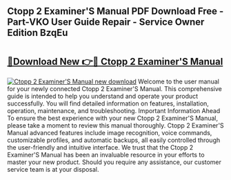 ## Ctopp 2 Examiner'S Manual PDF Download Free - Part-VKO User Guide Repair - Service Owner Edition BzqEu

# <h2><a href="http://cf20365.oget.top/?id=Ctopp+2+Examiner%27S+Manual">🔗Download New 👉🔴 Ctopp 2 Examiner'S Manual</a></h2>

[![Ctopp 2 Examiner'S Manual new download](https://i.imgur.com/5g1atiW.png)](http://cf20365.oget.top/?id=Ctopp+2+Examiner%27S+Manual)
Welcome to the user manual for your newly connected Ctopp 2 Examiner'S Manual. This comprehensive guide is intended to help you understand and operate your product successfully. You will find detailed information on features, installation, operation, maintenance, and troubleshooting. Important Information Ahead To ensure the best experience with your new Ctopp 2 Examiner'S Manual, please take a moment to review this manual thoroughly. Ctopp 2 Examiner'S Manual advanced features include image recognition, voice commands, customizable profiles, and automatic backups, all easily controlled through the user-friendly and intuitive interface. We trust that the Ctopp 2 Examiner'S Manual has been an invaluable resource in your efforts to master your new product. Should you require any assistance, our customer service team is at your disposal.
